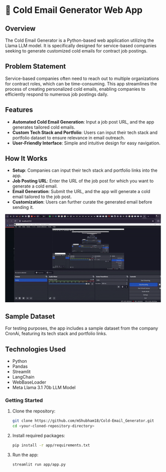 # 📧 Cold Email Generator Web App

## Overview
The Cold Email Generator is a Python-based web application utilizing the Llama LLM model. It is specifically designed for service-based companies seeking to generate customized cold emails for contract job postings.

## Problem Statement
Service-based companies often need to reach out to multiple organizations for contract roles, which can be time-consuming. This app streamlines the process of creating personalized cold emails, enabling companies to efficiently respond to numerous job postings daily.

## Features

- **Automated Cold Email Generation**: Input a job post URL, and the app generates tailored cold emails.
- **Custom Tech Stack and Portfolio**: Users can input their tech stack and portfolio dataset to ensure relevance in email outreach.
- **User-Friendly Interface**: Simple and intuitive design for easy navigation.

## How It Works

- **Setup**: Companies can input their tech stack and portfolio links into the app.
- **Job Posting URL**: Enter the URL of the job post for which you want to generate a cold email.
- **Email Generation**: Submit the URL, and the app will generate a cold email tailored to the job post.
- **Customization**: Users can further curate the generated email before sending it.

<img src="app/Resource/ezgif-4-7686056528.gif">

## Sample Dataset
For testing purposes, the app includes a sample dataset from the company CronAi, featuring its tech stack and portfolio links.

## Technologies Used
- Python
- Pandas
- Streamlit
- LangChain
- WebBaseLoader
- Meta Llama 3.1 70b LLM Model

### Getting Started

1. Clone the repository:
    ```bash
    git clone https://github.com/mShubham18/Cold-Email_Generator.git
    cd <your-cloned-repository-directory>
    ```
2. Install required packages:
    ```bash
    pip install -r app/requirements.txt
    ```
3. Run the app:
    ```bash
    streamlit run app/app.py
    ```